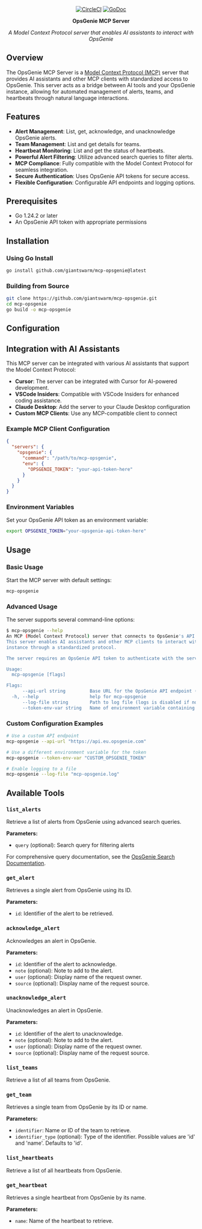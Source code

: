 <div align="center">

[![CircleCI](https://dl.circleci.com/status-badge/img/gh/giantswarm/mcp-opsgenie/tree/main.svg?style=svg)](https://dl.circleci.com/status-badge/redirect/gh/giantswarm/mcp-opsgenie/tree/main)
[![GoDoc](https://pkg.go.dev/badge/github.com/giantswarm/mcp-opsgenie.svg)](https://pkg.go.dev/github.com/giantswarm/mcp-opsgenie)

<strong>OpsGenie MCP Server</strong>

*A Model Context Protocol server that enables AI assistants to interact with OpsGenie*

</div>

## Overview

The OpsGenie MCP Server is a [Model Context Protocol (MCP)](https://github.com/modelcontextprotocol) server that provides AI assistants and other MCP clients with standardized access to OpsGenie. This server acts as a bridge between AI tools and your OpsGenie instance, allowing for automated management of alerts, teams, and heartbeats through natural language interactions.

## Features

- **Alert Management**: List, get, acknowledge, and unacknowledge OpsGenie alerts.
- **Team Management**: List and get details for teams.
- **Heartbeat Monitoring**: List and get the status of heartbeats.
- **Powerful Alert Filtering**: Utilize advanced search queries to filter alerts.
- **MCP Compliance**: Fully compatible with the Model Context Protocol for seamless integration.
- **Secure Authentication**: Uses OpsGenie API tokens for secure access.
- **Flexible Configuration**: Configurable API endpoints and logging options.

## Prerequisites

- Go 1.24.2 or later
- An OpsGenie API token with appropriate permissions

## Installation

### Using Go Install

```bash
go install github.com/giantswarm/mcp-opsgenie@latest
```

### Building from Source

```bash
git clone https://github.com/giantswarm/mcp-opsgenie.git
cd mcp-opsgenie
go build -o mcp-opsgenie
```


## Configuration

## Integration with AI Assistants

This MCP server can be integrated with various AI assistants that support the Model Context Protocol:

- **Cursor**: The server can be integrated with Cursor for AI-powered development.
- **VSCode Insiders**: Compatible with VSCode Insiders for enhanced coding assistance.
- **Claude Desktop**: Add the server to your Claude Desktop configuration
- **Custom MCP Clients**: Use any MCP-compatible client to connect

### Example MCP Client Configuration

```json
{
  "servers": {
    "opsgenie": {
      "command": "/path/to/mcp-opsgenie",
      "env": {
        "OPSGENIE_TOKEN": "your-api-token-here"
      }
    }
  }
}
```

### Environment Variables

Set your OpsGenie API token as an environment variable:

```bash
export OPSGENIE_TOKEN="your-opsgenie-api-token-here"
```

## Usage

### Basic Usage

Start the MCP server with default settings:

```bash
mcp-opsgenie
```

### Advanced Usage

The server supports several command-line options:

```bash
$ mcp-opsgenie --help
An MCP (Model Context Protocol) server that connects to OpsGenie's API.
This server enables AI assistants and other MCP clients to interact with your OpsGenie
instance through a standardized protocol.

The server requires an OpsGenie API token to authenticate with the service.

Usage:
  mcp-opsgenie [flags]

Flags:
      --api-url string         Base URL for the OpsGenie API endpoint (default "api.opsgenie.com")
  -h, --help                   help for mcp-opsgenie
      --log-file string        Path to log file (logs is disabled if not specified)
      --token-env-var string   Name of environment variable containing your OpsGenie API token (default "OPSGENIE_TOKEN")
```

### Custom Configuration Examples

```bash
# Use a custom API endpoint
mcp-opsgenie --api-url "https://api.eu.opsgenie.com"

# Use a different environment variable for the token
mcp-opsgenie --token-env-var "CUSTOM_OPSGENIE_TOKEN"

# Enable logging to a file
mcp-opsgenie --log-file "mcp-opsgenie.log"
```

## Available Tools

### `list_alerts`

Retrieve a list of alerts from OpsGenie using advanced search queries.

**Parameters:**
- `query` (optional): Search query for filtering alerts

For comprehensive query documentation, see the [OpsGenie Search Documentation](https://support.atlassian.com/opsgenie/docs/search-queries-for-alerts/).

### `get_alert`

Retrieves a single alert from OpsGenie using its ID.

**Parameters:**
- `id`: Identifier of the alert to be retrieved.

### `acknowledge_alert`

Acknowledges an alert in OpsGenie.

**Parameters:**
- `id`: Identifier of the alert to acknowledge.
- `note` (optional): Note to add to the alert.
- `user` (optional): Display name of the request owner.
- `source` (optional): Display name of the request source.

### `unacknowledge_alert`

Unacknowledges an alert in OpsGenie.

**Parameters:**
- `id`: Identifier of the alert to unacknowledge.
- `note` (optional): Note to add to the alert.
- `user` (optional): Display name of the request owner.
- `source` (optional): Display name of the request source.

### `list_teams`

Retrieve a list of all teams from OpsGenie.

### `get_team`

Retrieves a single team from OpsGenie by its ID or name.

**Parameters:**
- `identifier`: Name or ID of the team to retrieve.
- `identifier_type` (optional): Type of the identifier. Possible values are 'id' and 'name'. Defaults to 'id'.

### `list_heartbeats`

Retrieve a list of all heartbeats from OpsGenie.

### `get_heartbeat`

Retrieves a single heartbeat from OpsGenie by its name.

**Parameters:**
- `name`: Name of the heartbeat to retrieve.
